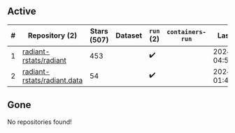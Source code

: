 ## Active
| # | Repository (2) | Stars (507) | Dataset | `run` (2) | `containers-run` | Last Modified |
| --- | --- | --- | --- | --- | --- | --- |
| 1 | [radiant-rstats/radiant](https://github.com/radiant-rstats/radiant) | 453 |  | :heavy_check_mark: |  | 2024-05-21 04:50:40+00:00 |
| 2 | [radiant-rstats/radiant.data](https://github.com/radiant-rstats/radiant.data) | 54 |  | :heavy_check_mark: |  | 2024-05-15 01:45:31+00:00 |

## Gone
No repositories found!
